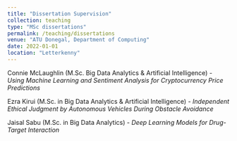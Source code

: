 ```yaml
---
title: "Dissertation Supervision"
collection: teaching
type: "MSc dissertations"
permalink: /teaching/dissertations
venue: "ATU Donegal, Department of Computing"
date: 2022-01-01
location: "Letterkenny"
---
```


Connie McLaughlin (M.Sc. Big Data Analytics & Artificial Intelligence) - _Using Machine Learning and Sentiment Analysis for Cryptocurrency Price Predictions_

Ezra Kirui (M.Sc. in Big Data Analytics & Artificial Intelligence) - _Independent Ethical Judgment by Autonomous Vehicles During Obstacle Avoidance_

Jaisal Sabu (M.Sc. in Big Data Analytics) - _Deep Learning Models for Drug-Target Interaction_
